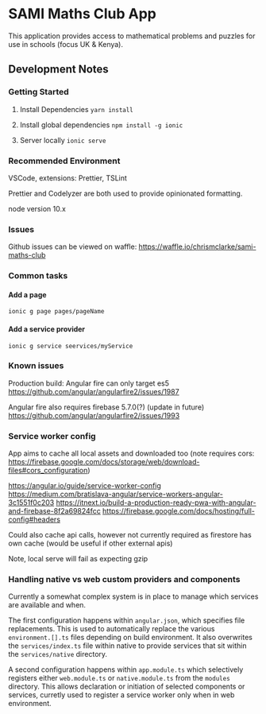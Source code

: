 # SAMI Maths Club App

This application provides access to mathematical problems and puzzles for use in schools (focus UK & Kenya).

## Development Notes

### Getting Started

1. Install Dependencies
   `yarn install`

2. Install global dependencies
   `npm install -g ionic`

3. Server locally
   `ionic serve`

### Recommended Environment

VSCode, extensions: Prettier, TSLint

Prettier and Codelyzer are both used to provide opinionated formatting.

node version 10.x

### Issues

Github issues can be viewed on waffle: https://waffle.io/chrismclarke/sami-maths-club

### Common tasks

#### Add a page

`ionic g page pages/pageName`

#### Add a service provider

`ionic g service seervices/myService`

### Known issues

Production build:
Angular fire can only target es5
https://github.com/angular/angularfire2/issues/1987

Angular fire also requires firebase 5.7.0(?) (update in future)
https://github.com/angular/angularfire2/issues/1993

### Service worker config

App aims to cache all local assets and downloaded too
(note requires cors: https://firebase.google.com/docs/storage/web/download-files#cors_configuration)

https://angular.io/guide/service-worker-config
https://medium.com/bratislava-angular/service-workers-angular-3c1551f0c203
https://itnext.io/build-a-production-ready-pwa-with-angular-and-firebase-8f2a69824fcc
https://firebase.google.com/docs/hosting/full-config#headers

Could also cache api calls, however not currently required as firestore has own cache
(would be useful if other external apis)

Note, local serve will fail as expecting gzip

### Handling native vs web custom providers and components

Currently a somewhat complex system is in place to manage which services are available and when.

The first configuration happens within `angular.json`, which specifies file replacements.
This is used to automatically replace the various `environment.[].ts` files depending on build environment.
It also overwrites the `services/index.ts` file within native to provide services that sit within
the `services/native` directory.

A second configuration happens within `app.module.ts` which selectively registers either `web.module.ts`
or `native.module.ts` from the `modules` directory. This allows declaration or initiation of selected
components or services, curretly used to register a service worker only when in web environment.
